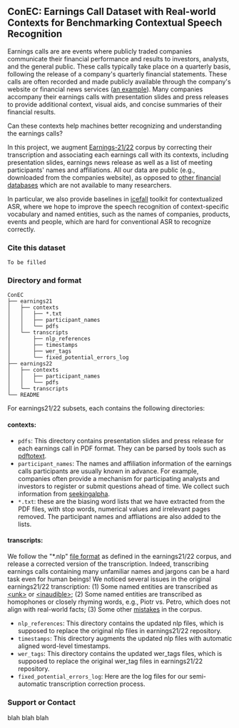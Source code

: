 <!-- ABOUT THE PROJECT -->
## ConEC: Earnings Call Dataset with Real-world Contexts for Benchmarking Contextual Speech Recognition

Earnings calls are are events where publicly traded companies communicate their financial performance and results to investors, analysts, and the general public. These calls typically take place on a quarterly basis, following the release of a company's quarterly financial statements. These calls are often recorded and made publicly available through the company's website or financial news services ([an example](https://ir.aboutamazon.com/quarterly-results/default.aspx)). Many companies accompany their earnings calls with presentation slides and press releases to provide additional context, visual aids, and concise summaries of their financial results.

Can these contexts help machines better recognizing and understanding the earnings calls?

In this project, we augment [Earnings-21/22](https://github.com/revdotcom/speech-datasets/tree/main) corpus by correcting their transcription and associating each earnings call with its contexts, including presentation slides, earnings news release as well as a list of meeting participants' names and affiliations. All our data are public (e.g., downloaded from the companies website), as opposed to [other financial databases](https://faq.library.upenn.edu/business/faq/45579#:~:text=Where%20available%2C%20they%20also%20provide%20access%20to%20the%20Powerpoint%20presentations%20that%20accompany%20the%20conference%20calls%2C%20as%20well%20as%20audio%20files.) which are not available to many researchers.

In particular, we also provide baselines in [icefall](https://github.com/k2-fsa/icefall/tree/master/icefall) toolkit for contextualized ASR, where we hope to improve the speech recognition of context-specific vocabulary and named entities, such as the names of companies, products, events and people, which are hard for conventional ASR to recognize correctly.

### Cite this dataset

```
To be filled
```

### Directory and format

```
ConEC
├── earnings21
│   ├── contexts
│   │   ├── *.txt
│   │   ├── participant_names
│   │   └── pdfs
│   └── transcripts
│       ├── nlp_references
│       ├── timestamps
│       ├── wer_tags
│       └── fixed_potential_errors_log
├── earnings22
│   ├── contexts
│   │   ├── participant_names
│   │   └── pdfs
│   └── transcripts
└── README
```

For earnings21/22 subsets, each contains the following directories:

#### contexts:

* `pdfs`: This directory contains presentation slides and press release for each earnings call in PDF format. They can be parsed by tools such as [pdftotext](https://github.com/jalan/pdftotext).
* `participant_names`: The names and affiliation information of the earnings calls participants are usually known in advance. For example, companies often provide a mechanism for participating analysts and investors to register or submit questions ahead of time. We collect such information from [seekingalpha](https://seekingalpha.com/).
* `*.txt`: these are the biasing word lists that we have extracted from the PDF files, with stop words, numerical values and irrelevant pages removed. The participant names and affliations are also added to the lists.

#### transcripts:

We follow the "*.nlp" [file format](https://github.com/revdotcom/speech-datasets/tree/main/earnings21#file-format-overview) as defined in the earnings21/22 corpus, and release a corrected version of the transcription. Indeed, transcribing earnings calls containing many unfamiliar names and jargons can be a hard task even for human beings! We noticed several issues in the original  earnings21/22 transcription: (1) Some named entities are transcribed as [\<unk\>](https://github.com/revdotcom/speech-datasets/blob/main/earnings21/transcripts/nlp_references/4367535.nlp#L4033) or [\<inaudible\>](https://github.com/revdotcom/speech-datasets/blob/main/earnings21/transcripts/nlp_references/4367535.nlp#L4035); (2) Some named entities are transcribed as homophones or closely rhyming words, e.g., Piotr vs. Petro, which does not align with real-world facts; (3) Some other [mistakes](https://github.com/revdotcom/speech-datasets/blob/main/earnings21/transcripts/nlp_references/4341191.nlp#L10877) in the corpus.

* `nlp_references`: This directory contains the updated nlp files, which is supposed to replace the original nlp files in earnings21/22 repository.
* `timestamps`: This directory augments the updated nlp files with automatic aligned word-level timestamps.
* `wer_tags`: This directory contains the updated wer_tags files, which is supposed to replace the original wer_tag files in earnings21/22 repository.
* `fixed_potential_errors_log`: Here are the log files for our semi-automatic transcription correction process.

### Support or Contact

blah blah blah
